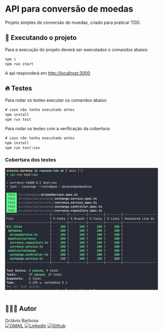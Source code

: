 # API para conversão de moedas

Projeto simples de conversão de moedas, criado para praticar TDD.

## 🚀 Executando o projeto
Para a execução do projeto deverá ser executados o comandos abaixo:

``` shell
npm i
npm run start
```
A api responderá em [http://localhost:3000](http://localhost:3000)

## 🔥 Testes
Para rodar os testes executar os comandos abaixo
``` shell
# caso não tenha executado antes
npm install
npm run test
```

Para rodar os testes com a verificação da cobertura:
``` shell
# caso não tenha executado antes
npm install
npm run test:cov
```
### Cobertura dos testes
![Cobertura dos testes](/assets/coverage.jpeg "Cobertura dos testes").

## 🙍🏻‍♂️ Autor
Octávio Barbosa <br>
[![GMAIL](https://img.shields.io/badge/Gmail-D14836?style=for-the-badge&logo=gmail&logoColor=white)](mailto:octaviobar91@gmail.com)
[![Linkedin](https://img.shields.io/badge/-LinkedIn-%230077B5?style=for-the-badge&logo=linkedin&logoColor=white)](https://www.linkedin.com/in/octaviobarbosa)
[![Github](https://img.shields.io/badge/GitHub-100000?style=for-the-badge&logo=github&logoColor=white)](https://github.com/octaviobarbosa)
